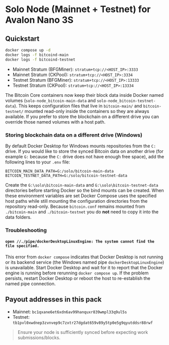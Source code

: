 # Solo Node (Mainnet + Testnet) for Avalon Nano 3S

## Quickstart
```bash
docker compose up -d
docker logs -f bitcoind-main
docker logs -f bitcoind-testnet
```
- Mainnet Stratum (BFGMiner): `stratum+tcp://<HOST_IP>:3333`
- Mainnet Stratum (CKPool):   `stratum+tcp://<HOST_IP>:3334`
- Testnet Stratum (BFGMiner): `stratum+tcp://<HOST_IP>:13333`
- Testnet Stratum (CKPool):   `stratum+tcp://<HOST_IP>:13334`

The Bitcoin Core containers now keep their block data inside Docker named
volumes (`solo-node_bitcoin-main-data` and `solo-node_bitcoin-testnet-data`).
This keeps configuration files that live in `bitcoin-main/` and
`bitcoin-testnet/` mounted read-only inside the containers so they are always
available. If you prefer to store the blockchain on a different drive you can
override those named volumes with a host path.

### Storing blockchain data on a different drive (Windows)

By default Docker Desktop for Windows mounts repositories from the `C:` drive.
If you would like to store the synced Bitcoin data on another drive (for
example `G:` because the `C:` drive does not have enough free space), add the
following lines to your `.env` file:

```
BITCOIN_MAIN_DATA_PATH=G:/solo/bitcoin-main-data
BITCOIN_TESTNET_DATA_PATH=G:/solo/bitcoin-testnet-data
```

Create the `G:\solo\bitcoin-main-data` and `G:\solo\bitcoin-testnet-data`
directories before starting Docker so the bind mounts can be created. When
these environment variables are set Docker Compose uses the specified host
paths while still mounting the configuration directories from the repository
read-only. Because `bitcoin.conf` remains mounted from `./bitcoin-main` and
`./bitcoin-testnet` you do **not** need to copy it into the data folders.

### Troubleshooting

#### `open //./pipe/dockerDesktopLinuxEngine: The system cannot find the file specified.`

This error from `docker compose` indicates that Docker Desktop is not
running or its backend service (the Windows named pipe
`dockerDesktopLinuxEngine`) is unavailable. Start Docker Desktop and wait for
it to report that the Docker engine is running before rerunning `docker
compose up`. If the problem persists, restart Docker Desktop or reboot the
host to re-establish the named pipe connection.


## Payout addresses in this pack
- Mainnet: `bc1qxane6et6xdn6av99hanquxr839wmpl33q9ul5s`
- Testnet: `tb1pvl0xwdnep3zvnvep9c7zxtr27dgdat659v89y5tp0e5g9qyutddsr88rwf`

> Ensure your node is sufficiently synced before expecting work submissions/blocks.